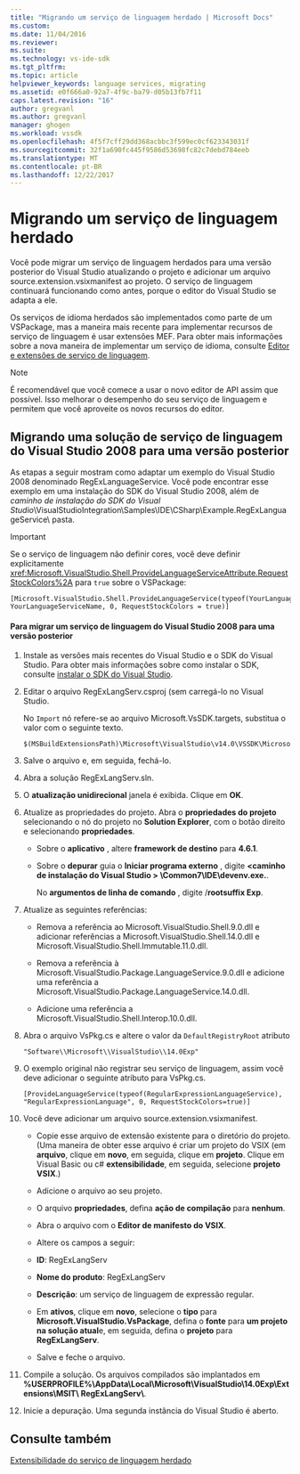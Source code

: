 ```yaml
---
title: "Migrando um serviço de linguagem herdado | Microsoft Docs"
ms.custom: 
ms.date: 11/04/2016
ms.reviewer: 
ms.suite: 
ms.technology: vs-ide-sdk
ms.tgt_pltfrm: 
ms.topic: article
helpviewer_keywords: language services, migrating
ms.assetid: e0f666a0-92a7-4f9c-ba79-d05b13fb7f11
caps.latest.revision: "16"
author: gregvanl
ms.author: gregvanl
manager: ghogen
ms.workload: vssdk
ms.openlocfilehash: 4f5f7cff29dd368acbbc3f599ec0cf623343031f
ms.sourcegitcommit: 32f1a690fc445f9586d53698fc82c7debd784eeb
ms.translationtype: MT
ms.contentlocale: pt-BR
ms.lasthandoff: 12/22/2017
---
```

# <a name="migrating-a-legacy-language-service"></a>Migrando um serviço de linguagem herdado
Você pode migrar um serviço de linguagem herdados para uma versão posterior do Visual Studio atualizando o projeto e adicionar um arquivo source.extension.vsixmanifest ao projeto. O serviço de linguagem continuará funcionando como antes, porque o editor do Visual Studio se adapta a ele.  
  
 Os serviços de idioma herdados são implementados como parte de um VSPackage, mas a maneira mais recente para implementar recursos de serviço de linguagem é usar extensões MEF. Para obter mais informações sobre a nova maneira de implementar um serviço de idioma, consulte [Editor e extensões de serviço de linguagem](../../extensibility/editor-and-language-service-extensions.md).  
  
> [!NOTE]
>  É recomendável que você comece a usar o novo editor de API assim que possível. Isso melhorar o desempenho do seu serviço de linguagem e permitem que você aproveite os novos recursos do editor.  
  
## <a name="migrating-a-visual-studio-2008-language-service-solution-to-a-later-version"></a>Migrando uma solução de serviço de linguagem do Visual Studio 2008 para uma versão posterior  
 As etapas a seguir mostram como adaptar um exemplo do Visual Studio 2008 denominado RegExLanguageService. Você pode encontrar esse exemplo em uma instalação do SDK do Visual Studio 2008, além de *caminho de instalação do SDK do Visual Studio*\VisualStudioIntegration\Samples\IDE\CSharp\Example.RegExLanguageService\ pasta.  
  
> [!IMPORTANT]
>  Se o serviço de linguagem não definir cores, você deve definir explicitamente <xref:Microsoft.VisualStudio.Shell.ProvideLanguageServiceAttribute.RequestStockColors%2A> para `true` sobre o VSPackage:  
  
```  
[Microsoft.VisualStudio.Shell.ProvideLanguageService(typeof(YourLanguageService), YourLanguageServiceName, 0, RequestStockColors = true)]  
```  
  
#### <a name="to-migrate-a-visual-studio-2008-language-service-to-a-later-version"></a>Para migrar um serviço de linguagem do Visual Studio 2008 para uma versão posterior  
  
1.  Instale as versões mais recentes do Visual Studio e o SDK do Visual Studio. Para obter mais informações sobre como instalar o SDK, consulte [instalar o SDK do Visual Studio](../../extensibility/installing-the-visual-studio-sdk.md).  
  
2.  Editar o arquivo RegExLangServ.csproj (sem carregá-lo no Visual Studio.  
  
     No `Import` nó refere-se ao arquivo Microsoft.VsSDK.targets, substitua o valor com o seguinte texto.  
  
    ```  
    $(MSBuildExtensionsPath)\Microsoft\VisualStudio\v14.0\VSSDK\Microsoft.VsSDK.targets  
    ```  
  
3.  Salve o arquivo e, em seguida, fechá-lo.  
  
4.  Abra a solução RegExLangServ.sln.  
  
5.  O **atualização unidirecional** janela é exibida. Clique em **OK**.  
  
6.  Atualize as propriedades do projeto. Abra o **propriedades do projeto** selecionando o nó do projeto no **Solution Explorer**, com o botão direito e selecionando **propriedades**.  
  
    -   Sobre o **aplicativo** , altere **framework de destino** para **4.6.1**.  
  
    -   Sobre o **depurar** guia o **Iniciar programa externo** , digite  **\<caminho de instalação do Visual Studio > \Common7\IDE\devenv.exe.**.  
  
         No **argumentos de linha de comando** , digite /**rootsuffix Exp**.  
  
7.  Atualize as seguintes referências:  
  
    -   Remova a referência ao Microsoft.VisualStudio.Shell.9.0.dll e adicionar referências a Microsoft.VisualStudio.Shell.14.0.dll e Microsoft.VisualStudio.Shell.Immutable.11.0.dll.  
  
    -   Remova a referência à Microsoft.VisualStudio.Package.LanguageService.9.0.dll e adicione uma referência a Microsoft.VisualStudio.Package.LanguageService.14.0.dll.  
  
    -   Adicione uma referência a Microsoft.VisualStudio.Shell.Interop.10.0.dll.  
  
8.  Abra o arquivo VsPkg.cs e altere o valor da `DefaultRegistryRoot` atributo  
  
    ```  
    "Software\\Microsoft\\VisualStudio\\14.0Exp"  
    ```  
  
9. O exemplo original não registrar seu serviço de linguagem, assim você deve adicionar o seguinte atributo para VsPkg.cs.  
  
    ```  
    [ProvideLanguageService(typeof(RegularExpressionLanguageService), "RegularExpressionLanguage", 0, RequestStockColors=true)]  
    ```  
  
10. Você deve adicionar um arquivo source.extension.vsixmanifest.  
  
    -   Copie esse arquivo de extensão existente para o diretório do projeto. (Uma maneira de obter esse arquivo é criar um projeto do VSIX (em **arquivo**, clique em **novo**, em seguida, clique em **projeto**. Clique em Visual Basic ou c# **extensibilidade**, em seguida, selecione **projeto VSIX**.)  
  
    -   Adicione o arquivo ao seu projeto.  
  
    -   O arquivo **propriedades**, defina **ação de compilação** para **nenhum**.  
  
    -   Abra o arquivo com o **Editor de manifesto do VSIX**.  
  
    -   Altere os campos a seguir:  
  
    -   **ID**: RegExLangServ  
  
    -   **Nome do produto**: RegExLangServ  
  
    -   **Descrição**: um serviço de linguagem de expressão regular.  
  
    -   Em **ativos**, clique em **novo**, selecione o **tipo** para **Microsoft.VisualStudio.VsPackage**, defina o **fonte** para **um projeto na solução atual**e, em seguida, defina o **projeto** para **RegExLangServ**.  
  
    -   Salve e feche o arquivo.  
  
11. Compile a solução. Os arquivos compilados são implantados em **%USERPROFILE%\AppData\Local\Microsoft\VisualStudio\14.0Exp\Extensions\MSIT\ RegExLangServ\\**.  
  
12. Inicie a depuração. Uma segunda instância do Visual Studio é aberto.  
  
## <a name="see-also"></a>Consulte também  
 [Extensibilidade do serviço de linguagem herdado](../../extensibility/internals/legacy-language-service-extensibility.md)
